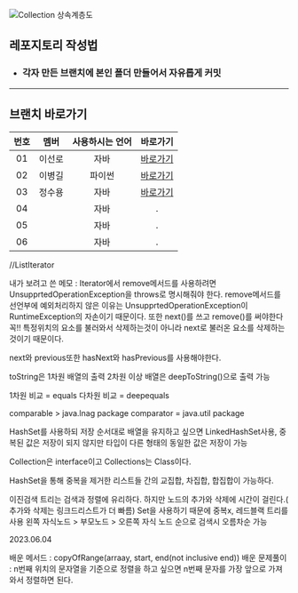 ![Collection 상속계층도](https://github.com/Employment-Study/Algorithm_Study/assets/132982907/a4e82013-6001-4b8b-9077-b4b6e8bf26f2)

## 레포지토리 작성법
- <h3>각자 만든 브랜치에 본인 폴더 만들어서 자유롭게 커밋</h3>


---

## 브랜치 바로가기

| 번호 |  멤버  |  사용하시는 언어  |     바로가기      | 
| :--: | :--------: | :-----------------: | :---------------: |
|  01  | 이선로 |      자바      | [바로가기][sunro] |
|  02  | 이병길 |     파이썬      | [바로가기][LeeBG] |
|  03  | 정수용 |      자바      | [바로가기][SuYong] |
|  04  |  |      자바      | . |
|  05  |  |      자바      | . |
|  06  |  |      자바      | . |




[sunro]: https://github.com/Employment-Study/Algorithm_Study/tree/Sunro_Algo
[LeeBG]: https://github.com/Employment-Study/Algorithm_Study/tree/LeeBG
[SuYong]: https://github.com/Employment-Study/Algorithm_Study/tree/Accept

//ListIterator

내가 보려고 쓴 메모 : Iterator에서 remove메서드를 사용하려면 UnsupprtedOperationException을 throws로 명시해줘야 한다. 
remove메서드를 선언부에 예외처리하지 않은 이유는 UnsupprtedOperationException이 RuntimeException의 자손이기 때문이다.
또한 next()를 쓰고 remove()를 써야한다 꼭!! 특정위치의 요소를 불러와서 삭제하는것이 아니라 next로 불러온 요소를 삭제하는 것이기 때문이다.

next와 previous또한 hasNext와 hasPrevious를 사용해야한다.

toString은 1차원 배열의 출력
2차원 이상 배열은 deepToString()으로 출력 가능

1차원 비교 = equals
다차원 비교 = deepequals

comparable > java.lnag package
comparator = java.util package


HashSet를 사용하되 저장 순서대로 배열을 유지하고 싶으면 LinkedHashSet사용, 중복된 값은 저장이 되지 않지만 타입이 다른 형태의 동일한 값은 저장이 가능

Collection은 interface이고 Collections는 Class이다.


HashSet을 통해 중복을 제거한 리스트들 간의 교집합, 차집합, 합집합이 가능하다.


이진검색 트리는 검색과 정렬에 유리하다. 하지만 노드의 추가와 삭제에 시간이 걸린다.( 추가와 삭제는 링크드리스트가 더 빠름)
Set을 사용하기 때문에 중복x, 레드블랙 트리를 사용
왼쪽 자식노드 > 부모노드 > 오른쪽 자식 노드 순으로 검색시 오름차순 가능



2023.06.04

배운 메서드 :  copyOfRange(arraay, start, end(not inclusive end))
배운 문제풀이 :  n번째 위치의 문자열을 기준으로 정렬을 하고 싶으면 n번째 문자를 가장 앞으로 가져와서 정렬하면 된다.
